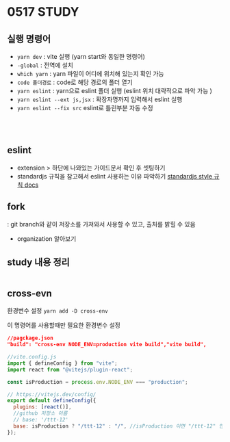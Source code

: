 # 0517 STUDY

## 실행 명령어

- `yarn dev` : vite 실행 (yarn start와 동일한 명령어)
- `-global` : 전역에 설치
- `which yarn` : yarn 파일이 어디에 위치해 있는지 확인 가능
- `code 폴더경로` : code로 해당 경로의 폴더 열기
- `yarn eslint` : yarn으로 eslint 폴더 실행 (eslint 위치 대략적으로 파악 가능 )
- `yarn eslint --ext js,jsx` : 확장자명까지 입력해서 eslint 실행
- `yarn eslint --fix src` eslint로 틀린부분 자동 수정

<br>
<br>

## eslint

- extension > 하단에 나와있는 가이드문서 확인 후 셋팅하기
- standardjs 규칙을 참고해서 eslint 사용하는 이유 파악하기
  [standardjs style 규칙 docs](https://standardjs.com/readme-kokr.html)

## fork

: git branch와 같이 저장소를 가져와서 사용할 수 있고, 출처를 밝힐 수 있음

- organization 알아보기

## study 내용 정리

```

```

## cross-evn

환경변수 설정
`yarn add -D cross-env`

이 명령어를 사용할때만 필요한 환경변수 설정

```json
//pagckage.json
"build": "cross-env NODE_ENV=production vite build","vite build",
```

```js
//vite.config.js
import { defineConfig } from "vite";
import react from "@vitejs/plugin-react";

const isProduction = process.env.NODE_ENV === "production";

// https://vitejs.dev/config/
export default defineConfig({
  plugins: [react()],
  //github 저장소 이름
  // base: '/ttt-12'
  base: isProduction ? "/ttt-12" : "/", //isProduction 이면 "/ttt-12" 인 저장소 경로로 , 그렇지않으면 /현재폴더 경로로 연결하라
});
```

